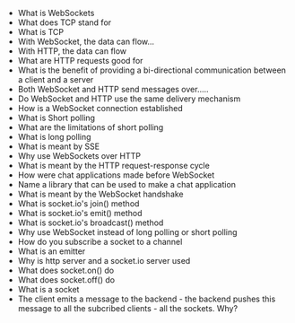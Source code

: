 * What is WebSockets
* What does TCP stand for
* What is TCP
* With WebSocket, the data can flow...
* With HTTP, the data can flow
* What are HTTP requests good for
* What is the benefit of providing a bi-directional communication between a client and a server
* Both WebSocket and HTTP send messages over.....
* Do WebSocket and HTTP use the same delivery mechanism
* How is a WebSocket connection established
* What is Short polling
* What are the limitations of short polling
* What is long polling
* What is meant by SSE
* Why use WebSockets over HTTP
* What is meant by the HTTP request-response cycle
* How were chat applications made before WebSocket
* Name a library that can be used to make a chat application
* What is meant by the WebSocket handshake
* What is socket.io's join() method 
* What is socket.io's emit() method
* What is socket.io's broadcast() method
* Why use WebSocket instead of long polling or short polling
* How do you subscribe a socket to a channel
* What is an emitter
* Why is http server and a socket.io server used
* What does socket.on() do
* What does socket.off() do
* What is a socket
* The client emits a message to the backend - the backend pushes this message to all the subcribed clients - all the sockets. Why?